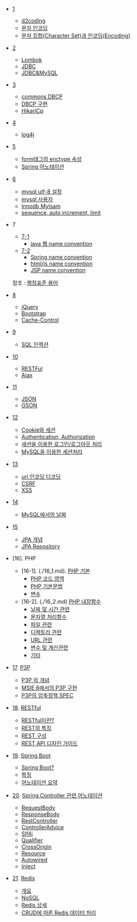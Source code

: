 - [1](./01.md)
  + [d2coding](./01.md#d2coding)
  + [문자 인코딩](./01.md#문자-인코딩)
  + [문자 집합(Character Set)과 인코딩(Encoding)](./01.md#문자-집합과-인코딩)

- [2](./02.md)
  + [Lombok](./02.md#Lombok)
  + [JDBC](./02.md#JDBC)
  + [JDBC&MySQL](./02.md#JDBCMySQL)

- [3](./03.md)
  + [commons DBCP](./03.md#commons-dbcp)
  + [DBCP 구현](./03.md#DBCP-구현)
  + [HikariCp](./03.md#HikariCp) 

- [4](./04.md)
  + [log4j](./04.md#log4j)

- [5](./05.md)
  + [form태그의 enctype 속성](./05.md#form태그의-enctype-속성)
  + [Spring 어노테이션](./05.md#어노테이션)

- [6](./06.md)
  + [mysql utf-8 설정](./06.md#mysql-utf8-설정)
  + [mysql 사용자](./06.md#mysql-사용자)
  + [Innodb,MyIsam](./06.md#InnodbMyIsam)
  + [sequence, auto increment, limit](./06.md#sequence-auto-increment-limit)

- 7
  + [7-1](./07_1.md)
    * [java 웹 name convention](./07_1.md#java)
  + [7-2](./07_2.md)
    * [Spring name convention](./07_2.md#spring) 
    * [html/js name convention](./07_2.md#htmljs)
    * [JSP name convention](./07_2.md#JSP)

   참조 : [행정표준 용어](https://www.data.go.kr/information/PDS_0000000000000299/recsroom.do)
 - [8](./08.md)
    + [jQuery](./08.md#jQuery)
    + [Bootstrap](./08.md#Bootstrap)
    + [Cache-Control](./08.md#Cache-Control)
 - [9](./09.md)
    + [SQL 인젝션](./09.md#SQL-Injection)
 - [10](./10.md)
    + [RESTFul](./10.md#RESTFul)
    + [Ajax](./10.md#Ajax)
 - [11](./11.md)
    + [JSON](./11.md#JSON)
    + [GSON](./11.md#GSON)
 - [12](./12.md)
    + [Cookie와 세션](./12.md#Cookie와-세션)
    + [Authentication, Authorization](./12.md#Authentication-Authorization)
    + [세션을 이용한 로그인/로그아웃 처리](./12.md#세션을-이용한-로그인로그아웃-처리)
    + [MySQL을 이용한 세션처리](./12.md#MySQL을-이용한-세션처리)

 - [13](./13.md)
    + [url 인코딩 디코딩](./13.md#URL-Encode---Decode)
    + [CSRF](./13.md#CSRF) 
    + [XSS](./13.md#XSS)
 - [14](./14.md)
     + [MySQL에서의 날짜](./14.md#MySQL에서의-날짜)
 - [15](./15.md)
     + [JPA 개념](./15.md#개념)
     + [JPA Repository](./15.md#JPA-Repository)
 - [16]. PHP
   + [16-1]. (./16_1.md). [PHP 기본](./16_1.md#16-1-php-기본)
      * [PHP 코드 영역](./16_1.md#PHP-코드-영역)
      * [PHP 기본문법](./16_1.md#PHP-기본문법)
      * [변수](./16_1.md#변수)
   + [16-2]. (./16_2.md) [PHP 내장함수](./16_2.md#16-2-php-내장함수)
      * [날짜 및 시간 관련](./16_2.md#날짜-및-시간-관련)
      * [문자열 처리함수](./16_2.md#문자열-처리함수)
      * [파일 관련](./16_2.md#파일-관련)
      * [디렉토리 관련](./16_2.md#디렉토리-관련)
      * [URL 관련](./16_2.md#URL-관련)
      * [변수 및 계산관련](./16_2.md#변수-및-계산관련)
      * [기타](./16_2.md#기타)
- [17](./17.md). [P3P](./17.md#17-p3p)

    + [P3P 의 개념](./17.md#p3p-의-개념)
    + [MSIE 6에서의 P3P 구현](./17.md#msie-6에서의-p3p-구현)
    + [P3P의 압축정책 SPEC](./17.md#p3p의-압축정책-spec)

- [18](./18.md). [RESTful](18.md#18-restful)

    + [RESTful이란?](18.md#restful이란)
    + [REST의 특징](18.md#rest의-특징)
    + [REST 구성](18.md#rest-구성)
    + [REST API 디자인 가이드](18.md#rest-api-디자인-가이드)

- [19](./19.md). [Spring Boot](19.md#19-spring-boot)

   + [Spring Boot?](./19.md#spring-boot-1)
   + [특징](./19.md#특징)
   + [어노테이션 요약](./19.md#spring-annotation-요약)
   
- [20](./20.md). [Spring Controller 관련 어노테이션](./20.md#controller-관련-어노테이션)

   + [RequestBody](./20.md#requestbody)
   + [ResponseBody](./20.md#responsebody)
   + [RestController](./20.md#restcontroller)
   + [ControllerAdvice](./20.md#controlleradvice)
   + [Slf4j](./20.md#slf4j)
   + [Qualifier](./20.md#qualifier)
   + [CrossOrigin](./20.md#crossorigin)
   + [Resource](./20.md#resource)
   + [Autowired](./20.md#autowired)
   + [Inject](./20.md#inject)
   
- [21](./21.md). [Redis](./21.md#21-redis)   
	+ [개요](./21.md#개요)
	+ [NoSQL](./21.md#nosql)
	+ [Redis 상세](./21.md#redis-상세)
	+ [CRUD에 따른 Redis 데이터 처리](./21.md#crud에-따른-redis-데이터-처리)

